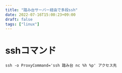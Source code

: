 ```yaml
---
title: "踏み台サーバー経由で多段ssh"
date: 2022-07-16T15:00:23+09:00
draft: false
tags: ["linux"] 
---
```

<!--more-->
# sshコマンド
```
ssh -o ProxyCommand='ssh 踏み台 nc %h %p' アクセス先
```